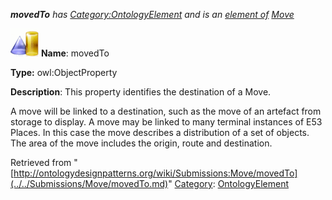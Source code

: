 ___movedTo__ has [Category:OntologyElement](../../Category/OntologyElement.md "Category:OntologyElement") and is an [element of](../../Property/ElementOf.md "Property:ElementOf") [Move](../../Submissions/Move.md "Submissions:Move")_


  




[![ObjectProperty](../../images/thumb/c/c3/ObjectProperty.gif/45px-ObjectProperty.gif)](../../Image/ObjectProperty.gif.md "ObjectProperty")
__Name__: movedTo 


__Type:__ owl:ObjectProperty 


__Description__: This property identifies the destination of a Move. 


  



A move will be linked to a destination, such as the move of an artefact from storage to display. A move may be linked to many terminal instances of E53 Places. In this case the move describes a distribution of a set of objects. The area of the move includes the origin, route and destination. 





Retrieved from "[http://ontologydesignpatterns.org/wiki/Submissions:Move/movedTo](../../Submissions/Move/movedTo.md)"
 [Category](http://ontologydesignpatterns.org/wiki/Special:Categories "Special:Categories"): [OntologyElement](../../Category/OntologyElement.md "Category:OntologyElement")